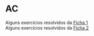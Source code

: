 # AC

Alguns exercícios resolvidos da [Ficha 1](/FICHA1/)
<br>
Alguns exercícios resolvidos da [Ficha 2](/FICHA2/)

